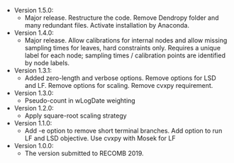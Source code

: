*  Version 1.5.0:
    * Major release. Restructure the code. Remove Dendropy folder and many redundant files. Activate installation by Anaconda. 
*  Version 1.4.0:
    * Major release. Allow calibrations for internal nodes and allow missing sampling times for leaves, hard constraints only. Requires a unique label for each node; sampling times / calibration points are identified by node labels.
*  Version 1.3.1:
    * Added zero-length and verbose options. Remove options for LSD and LF. Remove options for scaling. Remove cvxpy requirement.  
*  Version 1.3.0:
	* Pseudo-count in wLogDate weighting 
* Version 1.2.0:
	* Apply square-root scaling strategy
* Version 1.1.0:
	* Add -e option to remove short terminal branches. Add option to run LF and LSD objective. Use cvxpy with Mosek for LF
* Version 1.0.0:
	* The version submitted to RECOMB 2019.
